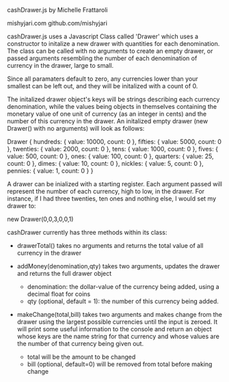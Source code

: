 cashDrawer.js
by Michelle Frattaroli

mishyjari.com
github.com/mishyjari

cashDrawer.js uses a Javascript Class called 'Drawer' which uses a constructor to initalize a new drawer with quantities for each denomination. The class can be called with no arguments to create an empty drawer, or passed arguments resembling the number of each denomination of currency in the drawer, large to small.

Since all paramaters default to zero, any currencies lower than your smallest can be left out, and they will be initalized with a count of 0.

The initalized drawer object's keys will be strings describing each currency denomination, while the values being objects in themselves containing the monetary value of one unit of currency (as an integer in cents) and the number of this currency in the drawer. An initalized empty drawer (new Drawer() with no arguments) will look as follows:

Drawer {
  hundreds: { value: 10000, count: 0 },
  fifties: { value: 5000, count: 0 },
  twenties: { value: 2000, count: 0 },
  tens: { value: 1000, count: 0 },
  fives: { value: 500, count: 0 },
  ones: { value: 100, count: 0 },
  quarters: { value: 25, count: 0 },
  dimes: { value: 10, count: 0 },
  nickles: { value: 5, count: 0 },
  pennies: { value: 1, count: 0 }
}

A drawer can be inialized with a starting register. Each argument passed will represent the number of each currency, high to low, in the drawer. For instance, if I had three twenties, ten ones and nothing else, I would set my drawer to:

new Drawer(0,0,3,0,0,1)

cashDrawer currently has three methods within its class:

- drawerTotal() takes no arguments and returns the total value of all currency in the drawer

- addMoney(denomination,qty) takes two arguments, updates the drawer and returns the full drawer object
  - denomination: the dollar-value of the currency being added, using a decimal float for coins
  - qty (optional, default = 1): the number of this currency being added.

- makeChange(total,bill) takes two arguments and makes change from the drawer using the largest possible currencies until the input is zeroed. It will print some useful information to the console and return an object whose keys are the name string for that currency and whose values are the number of that currency being given out. 
  - total will be the amount to be changed
  - bill (optional, default=0) will be removed from total before making change
